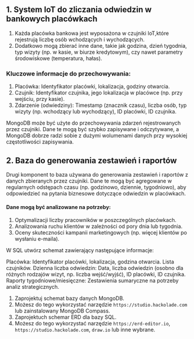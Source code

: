 ﻿## 1. System IoT do zliczania odwiedzin w bankowych placówkach

1. Każda placówka bankowa jest wyposażona w czujniki IoT,które rejestrują liczbę osób wchodzących i wychodzących. 
1. Dodatkowo mogą zbierać inne dane, takie jak godzina, dzień tygodnia, typ wizyty (np. w kasie, w biurze kredytowym), czy nawet parametry środowiskowe (temperatura, hałas).

### Kluczowe informacje do przechowywania:
1. Placówka: Identyfikator placówki, lokalizacja, godziny otwarcia.
2. Czujnik: Identyfikator czujnika, jego lokalizacja w placówce (np. przy wejściu, przy kasie).
3. Zdarzenie (odwiedziny): Timestamp (znacznik czasu), liczba osób, typ wizyty (np. wchodzący lub wychodzący), ID placówki, ID czujnika.

MongoDB może być użyte do przechowywania zdarzeń rejestrowanych przez czujniki. Dane te mogą być szybko zapisywane i odczytywane, a MongoDB dobrze radzi sobie z dużymi wolumenami danych przy wysokiej częstotliwości zapisywania.

## 2. Baza do generowania zestawień i raportów
Drugi komponent to baza używana do generowania zestawień i raportów z danych zbieranych przez czujniki. Dane te mogą być agregowane w regularnych odstępach czasu (np. godzinowo, dziennie, tygodniowo), aby odpowiedzieć na pytania biznesowe dotyczące odwiedzin w placówkach. 

#### Dane mogą być analizowane na potrzeby:
1. Optymalizacji liczby pracowników w poszczególnych placówkach.
1. Analizowania ruchu klientów w zależności od pory dnia lub tygodnia.
1. Oceny skuteczności kampanii marketingowych (np. więcej klientów po wysłaniu e-maila).

W SQL utwórz schemat zawierający następujące informacje:

Placówka: Identyfikator placówki, lokalizacja, godzina otwarcia.
Lista czujników.
Dzienna liczba odwiedzin: Data, liczba odwiedzin (osobno dla różnych rodzajów wizyt, np. liczba wejść/wyjść), ID placówki, ID czujnika.
Raporty tygodniowe/miesięczne: Zestawienia sumaryczne na potrzeby analiz strategicznych.

1. Zaprojektuj schemat bazy danych MongoDB.
1. Możesz do tego wykorzystać narzędzie `https://studio.hackolade.com` lub zainstalowany MongoDB Compass.
1. Zaprojektuch schemar ERD dla bazy SQL.
1. Możesz do tego wykorzystać narzędzie `https://erd-editor.io`, `https://studio.hackolade.com`, `draw.io` lub inne wybrane.

